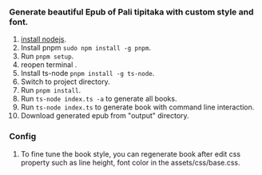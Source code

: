 ### Generate beautiful Epub of Pali tipitaka with custom style and font.
1. [install nodejs](https://nodejs.org).
2. Install pnpm `sudo npm install -g pnpm`.
3. Run `pnpm setup`.
4. reopen terminal .
5. Install ts-node `pnpm install -g ts-node`.
6. Switch to project directory.
7. Run `pnpm install`.
8. Run `ts-node index.ts -a` to generate all books.
8. Run `ts-node index.ts` to generate book with command line interaction.
10. Download generated epub from "output" directory.

### Config
1. To fine tune the book style, you can regenerate book after edit css property such as line height, font color in the assets/css/base.css.
